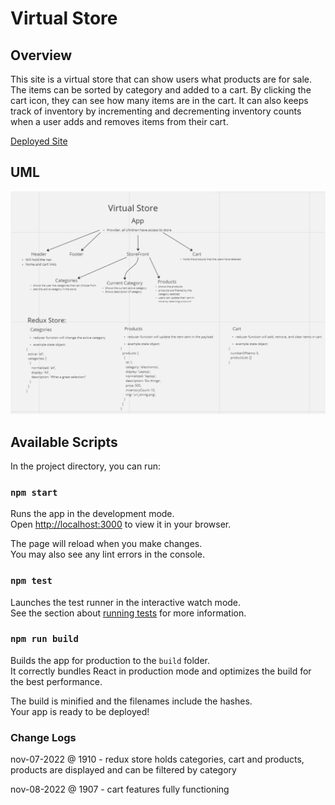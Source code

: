 # Virtual Store

## Overview
This site is a virtual store that can show users what products are for sale. The items can be sorted by category and added to a cart. By clicking the cart icon, they can see how many items are in the cart. It can also keeps track of inventory by incrementing and decrementing inventory counts when a user adds and removes items from their cart.

[Deployed Site](https://helpful-kitsune-28bacf.netlify.app/)

## UML
<img src='./lab36.png'>

## Available Scripts

In the project directory, you can run:

### `npm start`

Runs the app in the development mode.\
Open [http://localhost:3000](http://localhost:3000) to view it in your browser.

The page will reload when you make changes.\
You may also see any lint errors in the console.

### `npm test`

Launches the test runner in the interactive watch mode.\
See the section about [running tests](https://facebook.github.io/create-react-app/docs/running-tests) for more information.

### `npm run build`

Builds the app for production to the `build` folder.\
It correctly bundles React in production mode and optimizes the build for the best performance.

The build is minified and the filenames include the hashes.\
Your app is ready to be deployed!

### Change Logs
nov-07-2022 @ 1910 - redux store holds categories, cart and products, products are displayed and can be filtered by category

nov-08-2022 @ 1907 - cart features fully functioning